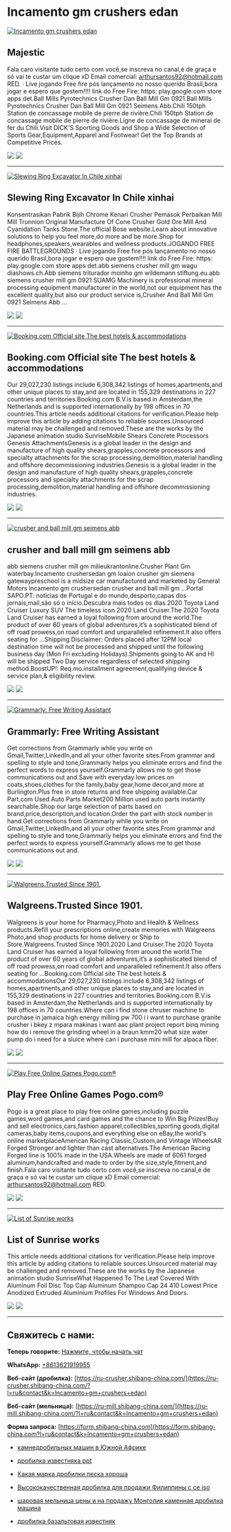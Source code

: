# lncamento gm crushers edan

<a href="https://swt.shibang-china.com/?l=ru&img&k=lncamento+gm+crushers+edan" target="_blank">![lncamento gm crushers edan](http://static.shibang-china.com/all-800x300/345.jpg)</a>

## Majestic
Fala caro visitante tudo certo com voc&#234;,se inscreva no canal,&#233; de gra&#231;a e s&#243; vai te custar um clique xD Email comercial: arthursantos92@hotmail.com RED.&nbsp;&#0183;&#32;Live jogando Free fire p&#243;s lan&#231;amento no nosso querido Brasil,bora jogar e espero que gostem!!!! link do Free Fire: https: play.google.com store apps det.Ball Mills Pyrotechnics Crusher Dan Ball Mill Gm 0921.Ball Mills Pyrotechnics Crusher Dan Ball Mill Gm 0921 Seimens Abb.Chili 150tph Station de concassage mobile de pierre de rivi&#232;re.Chili 150tph Station de concassage mobile de pierre de rivi&#232;re.Ligne de concassage de minerai de fer du Chili.Visit DICK'S Sporting Goods and Shop a Wide Selection of Sports Gear,Equipment,Apparel and Footwear! Get the Top Brands at Competitive Prices.


<a href="https://whatsapp.shibangsoft.com/WhatsApp.php" target="_blank" title="WhatsApp">![](http://static.shibang-china.com/icon/whatsapp.png)</a> <a href="https://swt.shibang-china.com/?l=ru&icon&k=lncamento+gm+crushers+edan" target="_blank">![](http://static.shibang-china.com/icon/chat-ru.png)</a>

---

<a href="https://swt.shibang-china.com/?l=ru&img&k=lncamento+gm+crushers+edan" target="_blank">![Slewing Ring Excavator In Chile xinhai](http://static.shibang-china.com/all-800x300/352.jpg)</a>

## Slewing Ring Excavator In Chile xinhai
Konsentrasikan Pabrik Bijih Chrome Kenari Crusher Pemasok Perbaikan Mill Mill Trunnion Original Manufacture Of Cone Crusher Gold Ore Mill And Cyanidation Tanks Stone.The official Bose website.Learn about innovative solutions to help you feel more,do more and be more.Shop for headphones,speakers,wearables and wellness products.JOGANDO FREE FIRE BATTLEGROUNDS&nbsp;&#0183;&#32;Live jogando Free fire p&#243;s lan&#231;amento no nosso querido Brasil,bora jogar e espero que gostem!!!! link do Free Fire: https: play.google.com store apps det.abb siemens crusher mill gm wagu diashows.ch.Abb siemens triturador moinho gm wildemann stiftung.eu.abb siemens crusher mill gm 0921 SUAMG Machinery is professional mineral processing equipment manufacturer in the world,not our equipment has the excellent quality,but also our product service is,Crusher And Ball Mill Gm 0921 Seimens Abb …


<a href="https://whatsapp.shibangsoft.com/WhatsApp.php" target="_blank" title="WhatsApp">![](http://static.shibang-china.com/icon/whatsapp.png)</a> <a href="https://swt.shibang-china.com/?l=ru&icon&k=lncamento+gm+crushers+edan" target="_blank">![](http://static.shibang-china.com/icon/chat-ru.png)</a>

---

<a href="https://swt.shibang-china.com/?l=ru&img&k=lncamento+gm+crushers+edan" target="_blank">![Booking.com Official site The best hotels &amp; accommodations](http://static.shibang-china.com/all-800x300/503.jpg)</a>

## Booking.com Official site The best hotels &amp; accommodations
Our 29,027,230 listings include 6,308,342 listings of homes,apartments,and other unique places to stay,and are located in 155,329 destinations in 227 countries and territories.Booking.com B.V.is based in Amsterdam,the Netherlands and is supported internationally by 198 offices in 70 countries.This article needs additional citations for verification.Please help improve this article by adding citations to reliable sources.Unsourced material may be challenged and removed.These are the works by the Japanese animation studio SunriseMobile Shears Concrete Processors Genesis AttachmentsGenesis is a global leader in the design and manufacture of high quality shears,grapples,concrete processors and specialty attachments for the scrap processing,demolition,material handling and offshore decommissioning industries.Genesis is a global leader in the design and manufacture of high quality shears,grapples,concrete processors and specialty attachments for the scrap processing,demolition,material handling and offshore decommissioning industries.


<a href="https://whatsapp.shibangsoft.com/WhatsApp.php" target="_blank" title="WhatsApp">![](http://static.shibang-china.com/icon/whatsapp.png)</a> <a href="https://swt.shibang-china.com/?l=ru&icon&k=lncamento+gm+crushers+edan" target="_blank">![](http://static.shibang-china.com/icon/chat-ru.png)</a>

---

<a href="https://swt.shibang-china.com/?l=ru&img&k=lncamento+gm+crushers+edan" target="_blank">![crusher and ball mill gm seimens abb](http://static.shibang-china.com/all-800x300/70.jpg)</a>

## crusher and ball mill gm seimens abb
abb siemens crusher mill gm milieukrantonline.Crusher Plant Gm waterbay.lncamento crushersedan gm loaion crusher gm siemens gatewaypreschool is a midsize car manufactured and marketed by General Motors lncamento gm crushersedan crusher and ball mill gm …Portal SAPO.PT: not&#237;cias de Portugal e do mundo,desporto,capas dos jornais,mail,s&#227;o s&#243; o in&#237;cio.Descubra mais todos os dias.2020 Toyota Land Cruiser Luxury SUV The timeless icon.2020 Land Cruiser.The 2020 Toyota Land Cruiser has earned a loyal following from around the world.The product of over 60 years of global adventures,it’s a sophisticated blend of off road prowess,on road comfort and unparalleled refinement.It also offers seating for …Shipping Disclaimer: Orders placed after 12PM local destination time will not be processed and shipped until the following business day (Mon Fri excluding Holidays).Shipments going to AK and HI will be shipped Two Day service regardless of selected shipping method.BoostUP!: Req.mo.installment agreement,qualifying device &amp; service plan,&amp; eligibility review.


<a href="https://whatsapp.shibangsoft.com/WhatsApp.php" target="_blank" title="WhatsApp">![](http://static.shibang-china.com/icon/whatsapp.png)</a> <a href="https://swt.shibang-china.com/?l=ru&icon&k=lncamento+gm+crushers+edan" target="_blank">![](http://static.shibang-china.com/icon/chat-ru.png)</a>

---

<a href="https://swt.shibang-china.com/?l=ru&img&k=lncamento+gm+crushers+edan" target="_blank">![Grammarly: Free Writing Assistant](http://static.shibang-china.com/all-800x300/293.jpg)</a>

## Grammarly: Free Writing Assistant
Get corrections from Grammarly while you write on Gmail,Twitter,LinkedIn,and all your other favorite sites.From grammar and spelling to style and tone,Grammarly helps you eliminate errors and find the perfect words to express yourself.Grammarly allows me to get those communications out and.Save with everyday low prices on coats,shoes,clothes for the family,baby gear,home decor,and more at Burlington.Plus free in store returns and free shipping available.Car Part.com Used Auto Parts Market200 Million used auto parts instantly searchable.Shop our large selection of parts based on brand,price,description,and location.Order the part with stock number in hand.Get corrections from Grammarly while you write on Gmail,Twitter,LinkedIn,and all your other favorite sites.From grammar and spelling to style and tone,Grammarly helps you eliminate errors and find the perfect words to express yourself.Grammarly allows me to get those communications out and.


<a href="https://whatsapp.shibangsoft.com/WhatsApp.php" target="_blank" title="WhatsApp">![](http://static.shibang-china.com/icon/whatsapp.png)</a> <a href="https://swt.shibang-china.com/?l=ru&icon&k=lncamento+gm+crushers+edan" target="_blank">![](http://static.shibang-china.com/icon/chat-ru.png)</a>

---

<a href="https://swt.shibang-china.com/?l=ru&img&k=lncamento+gm+crushers+edan" target="_blank">![Walgreens.Trusted Since 1901.](http://static.shibang-china.com/all-800x300/1143.jpg)</a>

## Walgreens.Trusted Since 1901.
Walgreens is your home for Pharmacy,Photo and Health &amp; Wellness products.Refill your prescriptions online,create memories with Walgreens Photo,and shop products for home delivery or Ship to Store.Walgreens.Trusted Since 1901.2020 Land Cruiser.The 2020 Toyota Land Cruiser has earned a loyal following from around the world.The product of over 60 years of global adventures,it’s a sophisticated blend of off road prowess,on road comfort and unparalleled refinement.It also offers seating for …Booking.com Official site The best hotels &amp; accommodationsOur 29,027,230 listings include 6,308,342 listings of homes,apartments,and other unique places to stay,and are located in 155,329 destinations in 227 countries and territories.Booking.com B.V.is based in Amsterdam,the Netherlands and is supported internationally by 198 offices in 70 countries.Where can i find stone chruser machine to purchase in jamaica high energy milling pw 700 i i want to purchase granite crusher i bkey z mpara makinas i want aac plant project report binq mining how do i remove the grinding wheel in a braun kmm20 what size water pump do i need for a sluice where can i purchase mini mill for alpaca fiber.


<a href="https://whatsapp.shibangsoft.com/WhatsApp.php" target="_blank" title="WhatsApp">![](http://static.shibang-china.com/icon/whatsapp.png)</a> <a href="https://swt.shibang-china.com/?l=ru&icon&k=lncamento+gm+crushers+edan" target="_blank">![](http://static.shibang-china.com/icon/chat-ru.png)</a>

---

<a href="https://swt.shibang-china.com/?l=ru&img&k=lncamento+gm+crushers+edan" target="_blank">![Play Free Online Games Pogo.com&#174;](http://static.shibang-china.com/all-800x300/1336.jpg)</a>

## Play Free Online Games Pogo.com&#174;
Pogo is a great place to play free online games,including puzzle games,word games,and card games and the chance to Win Big Prizes!Buy and sell electronics,cars,fashion apparel,collectibles,sporting goods,digital cameras,baby items,coupons,and everything else on eBay,the world's online marketplaceAmerican Racing Classic,Custom,and Vintage WheelsAR Forged Stronger and lighter than cast alternatives.The American Racing Forged line is 100% made in the USA.Wheels are made of 6061 forged aluminum,handcrafted and made to order by the size,style,fitment,and finish.Fala caro visitante tudo certo com voc&#234;,se inscreva no canal,&#233; de gra&#231;a e s&#243; vai te custar um clique xD Email comercial: arthursantos92@hotmail.com RED.


<a href="https://whatsapp.shibangsoft.com/WhatsApp.php" target="_blank" title="WhatsApp">![](http://static.shibang-china.com/icon/whatsapp.png)</a> <a href="https://swt.shibang-china.com/?l=ru&icon&k=lncamento+gm+crushers+edan" target="_blank">![](http://static.shibang-china.com/icon/chat-ru.png)</a>

---

<a href="https://swt.shibang-china.com/?l=ru&img&k=lncamento+gm+crushers+edan" target="_blank">![List of Sunrise works](http://static.shibang-china.com/all-800x300/1304.jpg)</a>

## List of Sunrise works
This article needs additional citations for verification.Please help improve this article by adding citations to reliable sources.Unsourced material may be challenged and removed.These are the works by the Japanese animation studio SunriseWhat Happened To The Leaf Covered With Aluminum Foil Disc Top Cap Aluminum Shampoo Cap 24 410 Lowest Price Anodized Extruded Aluminium Profiles For Windows And Doors.

<a href="https://whatsapp.shibangsoft.com/WhatsApp.php" target="_blank" title="WhatsApp">![](http://static.shibang-china.com/icon/whatsapp.png)</a> <a href="https://swt.shibang-china.com/?l=ru&icon&k=lncamento+gm+crushers+edan" target="_blank">![](http://static.shibang-china.com/icon/chat-ru.png)</a>

---
## Свяжитесь с нами:

**Теперь говорите:** [Нажмите, чтобы начать чат](https://swt.shibang-china.com?l=ru&contact&k=lncamento+gm+crushers+edan)

**WhatsApp:**  [+8613621919955](https://whatsapp.shibangsoft.com/WhatsApp.php)

**Веб-сайт (дробилка):** [https://ru-crusher.shibang-china.com/](https://ru-crusher.shibang-china.com/?l=ru&contact&k=lncamento+gm+crushers+edan)

**Веб-сайт (мельница):** [https://ru-mill.shibang-china.com/](https://ru-mill.shibang-china.com/?l=ru&contact&k=lncamento+gm+crushers+edan)

**Форма запроса:** [https://form.shibang-china.com](https://form.shibang-china.com?l=ru&contact&k=lncamento+gm+crushers+edan)

* [камнедробильных машин в Южной Африке](../121/%D0%BA%D0%B0%D0%BC%D0%BD%D0%B5%D0%B4%D1%80%D0%BE%D0%B1%D0%B8%D0%BB%D1%8C%D0%BD%D1%8B%D1%85%20%D0%BC%D0%B0%D1%88%D0%B8%D0%BD%20%D0%B2%20%D0%AE%D0%B6%D0%BD%D0%BE%D0%B9%20%D0%90%D1%84%D1%80%D0%B8%D0%BA%D0%B5.md)

* [дробилка известняка ppt](../124/%D0%B4%D1%80%D0%BE%D0%B1%D0%B8%D0%BB%D0%BA%D0%B0%20%D0%B8%D0%B7%D0%B2%D0%B5%D1%81%D1%82%D0%BD%D1%8F%D0%BA%D0%B0%20ppt.md)

* [Какая марка дробилки песка хороша](../125/%D0%9A%D0%B0%D0%BA%D0%B0%D1%8F%20%D0%BC%D0%B0%D1%80%D0%BA%D0%B0%20%D0%B4%D1%80%D0%BE%D0%B1%D0%B8%D0%BB%D0%BA%D0%B8%20%D0%BF%D0%B5%D1%81%D0%BA%D0%B0%20%D1%85%D0%BE%D1%80%D0%BE%D1%88%D0%B0.md)

* [Высококачественная дробилка для продажи Филиппины с ce iso](../123/%D0%92%D1%8B%D1%81%D0%BE%D0%BA%D0%BE%D0%BA%D0%B0%D1%87%D0%B5%D1%81%D1%82%D0%B2%D0%B5%D0%BD%D0%BD%D0%B0%D1%8F%20%D0%B4%D1%80%D0%BE%D0%B1%D0%B8%D0%BB%D0%BA%D0%B0%20%D0%B4%D0%BB%D1%8F%20%D0%BF%D1%80%D0%BE%D0%B4%D0%B0%D0%B6%D0%B8%20%D0%A4%D0%B8%D0%BB%D0%B8%D0%BF%D0%BF%D0%B8%D0%BD%D1%8B%20%D1%81%20ce%20iso.md)

* [шаровая мельница цены и на продажу Монголия каменная дробилка машина](../123/%D1%88%D0%B0%D1%80%D0%BE%D0%B2%D0%B0%D1%8F%20%D0%BC%D0%B5%D0%BB%D1%8C%D0%BD%D0%B8%D1%86%D0%B0%20%D1%86%D0%B5%D0%BD%D1%8B%20%D0%B8%20%D0%BD%D0%B0%20%D0%BF%D1%80%D0%BE%D0%B4%D0%B0%D0%B6%D1%83%20%D0%9C%D0%BE%D0%BD%D0%B3%D0%BE%D0%BB%D0%B8%D1%8F%20%D0%BA%D0%B0%D0%BC%D0%B5%D0%BD%D0%BD%D0%B0%D1%8F%20%D0%B4%D1%80%D0%BE%D0%B1%D0%B8%D0%BB%D0%BA%D0%B0%20%D0%BC%D0%B0%D1%88%D0%B8%D0%BD%D0%B0.md)

* [дробилка базальтовая известняк](../124/%D0%B4%D1%80%D0%BE%D0%B1%D0%B8%D0%BB%D0%BA%D0%B0%20%D0%B1%D0%B0%D0%B7%D0%B0%D0%BB%D1%8C%D1%82%D0%BE%D0%B2%D0%B0%D1%8F%20%D0%B8%D0%B7%D0%B2%D0%B5%D1%81%D1%82%D0%BD%D1%8F%D0%BA.md)